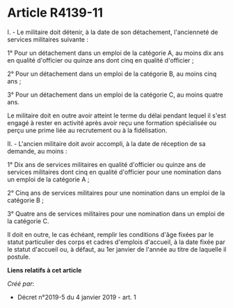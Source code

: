 # Article R4139-11

I. - Le militaire doit détenir, à la date de son détachement, l'ancienneté de services militaires suivante :

1° Pour un détachement dans un emploi de la catégorie A, au moins dix ans en qualité d'officier ou quinze ans dont cinq en
qualité d'officier ;

2° Pour un détachement dans un emploi de la catégorie B, au moins cinq ans ;

3° Pour un détachement dans un emploi de la catégorie C, au moins quatre ans.

Le militaire doit en outre avoir atteint le terme du délai pendant lequel il s'est engagé à rester en activité après avoir
reçu une formation spécialisée ou perçu une prime liée au recrutement ou à la fidélisation.

II. - L'ancien militaire doit avoir accompli, à la date de réception de sa demande, au moins :

1° Dix ans de services militaires en qualité d'officier ou quinze ans de services militaires dont cinq en qualité d'officier
pour une nomination dans un emploi de la catégorie A ;

2° Cinq ans de services militaires pour une nomination dans un emploi de la catégorie B ;

3° Quatre ans de services militaires pour une nomination dans un emploi de la catégorie C.

Il doit en outre, le cas échéant, remplir les conditions d'âge fixées par le statut particulier des corps et cadres d'emplois
d'accueil, à la date fixée par le statut d'accueil ou, à défaut, au 1er janvier de l'année au titre de laquelle il postule.

**Liens relatifs à cet article**

_Créé par_:

  - Décret n°2019-5 du 4 janvier 2019 - art. 1

